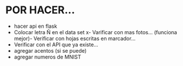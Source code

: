 # POR HACER...

- hacer api en flask 
- Colocar letra Ñ en el data set
x- Varificar con mas fotos...
(funciona mejor)- Verificar con hojas escritas en marcador...
- Verificar con el API que ya existe...
- agregar acentos (si se puede)
- agregar numeros de MNIST
